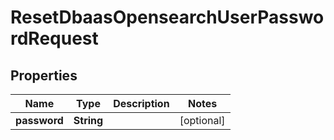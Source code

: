 

# ResetDbaasOpensearchUserPasswordRequest


## Properties

| Name | Type | Description | Notes |
|------------ | ------------- | ------------- | -------------|
|**password** | **String** |  |  [optional] |



